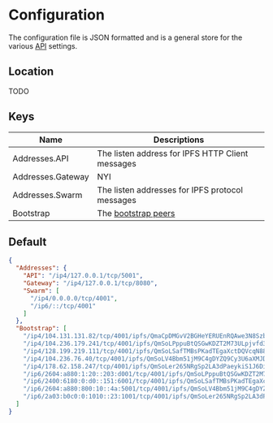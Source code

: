 ﻿# Configuration

The configuration file is JSON formatted and is a general store for the 
various [API](../core-api.md) settings.

## Location

TODO

## Keys

| Name | Descriptions |
| ---- | ------------ |
| Addresses.API | The listen address for IPFS HTTP Client messages|
| Addresses.Gateway | NYI |
| Addresses.Swarm | The listen addresses for IPFS protocol messages |
| Bootstrap | The [bootstrap peers](../bootstrap.md) |

## Default

```json
{
  "Addresses": {
    "API": "/ip4/127.0.0.1/tcp/5001",
    "Gateway": "/ip4/127.0.0.1/tcp/8080",
    "Swarm": [
      "/ip4/0.0.0.0/tcp/4001",
      "/ip6/::/tcp/4001"
    ]
  },
  "Bootstrap": [
    "/ip4/104.131.131.82/tcp/4001/ipfs/QmaCpDMGvV2BGHeYERUEnRQAwe3N8SzbUtfsmvsqQLuvuJ",
    "/ip4/104.236.179.241/tcp/4001/ipfs/QmSoLPppuBtQSGwKDZT2M73ULpjvfd3aZ6ha4oFGL1KrGM",
    "/ip4/128.199.219.111/tcp/4001/ipfs/QmSoLSafTMBsPKadTEgaXctDQVcqN88CNLHXMkTNwMKPnu",
    "/ip4/104.236.76.40/tcp/4001/ipfs/QmSoLV4Bbm51jM9C4gDYZQ9Cy3U6aXMJDAbzgu2fzaDs64",
    "/ip4/178.62.158.247/tcp/4001/ipfs/QmSoLer265NRgSp2LA3dPaeykiS1J6DifTC88f5uVQKNAd",
    "/ip6/2604:a880:1:20::203:d001/tcp/4001/ipfs/QmSoLPppuBtQSGwKDZT2M73ULpjvfd3aZ6ha4oFGL1KrGM",
    "/ip6/2400:6180:0:d0::151:6001/tcp/4001/ipfs/QmSoLSafTMBsPKadTEgaXctDQVcqN88CNLHXMkTNwMKPnu",
    "/ip6/2604:a880:800:10::4a:5001/tcp/4001/ipfs/QmSoLV4Bbm51jM9C4gDYZQ9Cy3U6aXMJDAbzgu2fzaDs64",
    "/ip6/2a03:b0c0:0:1010::23:1001/tcp/4001/ipfs/QmSoLer265NRgSp2LA3dPaeykiS1J6DifTC88f5uVQKNAd"
  ]
}
```
